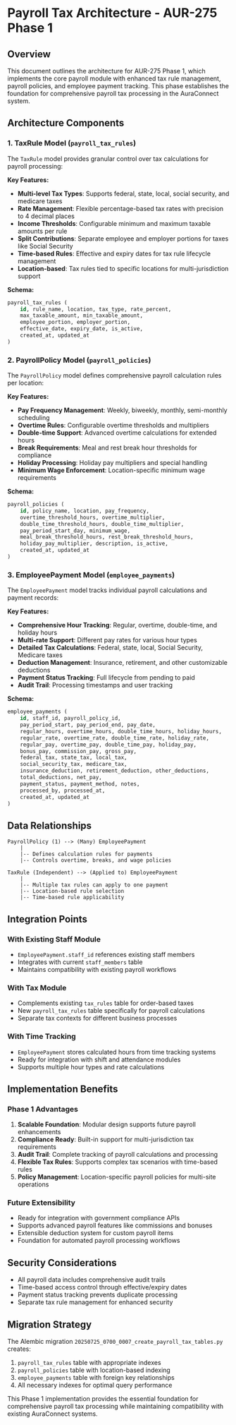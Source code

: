 # Payroll Tax Architecture - AUR-275 Phase 1

## Overview

This document outlines the architecture for AUR-275 Phase 1, which implements the core payroll module with enhanced tax rule management, payroll policies, and employee payment tracking. This phase establishes the foundation for comprehensive payroll tax processing in the AuraConnect system.

## Architecture Components

### 1. TaxRule Model (`payroll_tax_rules`)

The `TaxRule` model provides granular control over tax calculations for payroll processing:

**Key Features:**
- **Multi-level Tax Types**: Supports federal, state, local, social security, and medicare taxes
- **Rate Management**: Flexible percentage-based tax rates with precision to 4 decimal places  
- **Income Thresholds**: Configurable minimum and maximum taxable amounts per rule
- **Split Contributions**: Separate employee and employer portions for taxes like Social Security
- **Time-based Rules**: Effective and expiry dates for tax rule lifecycle management
- **Location-based**: Tax rules tied to specific locations for multi-jurisdiction support

**Schema:**
```sql
payroll_tax_rules (
    id, rule_name, location, tax_type, rate_percent,
    max_taxable_amount, min_taxable_amount,
    employee_portion, employer_portion,
    effective_date, expiry_date, is_active,
    created_at, updated_at
)
```

### 2. PayrollPolicy Model (`payroll_policies`)

The `PayrollPolicy` model defines comprehensive payroll calculation rules per location:

**Key Features:**
- **Pay Frequency Management**: Weekly, biweekly, monthly, semi-monthly scheduling
- **Overtime Rules**: Configurable overtime thresholds and multipliers
- **Double-time Support**: Advanced overtime calculations for extended hours
- **Break Requirements**: Meal and rest break hour thresholds for compliance
- **Holiday Processing**: Holiday pay multipliers and special handling
- **Minimum Wage Enforcement**: Location-specific minimum wage requirements

**Schema:**
```sql
payroll_policies (
    id, policy_name, location, pay_frequency,
    overtime_threshold_hours, overtime_multiplier,
    double_time_threshold_hours, double_time_multiplier,
    pay_period_start_day, minimum_wage,
    meal_break_threshold_hours, rest_break_threshold_hours,
    holiday_pay_multiplier, description, is_active,
    created_at, updated_at
)
```

### 3. EmployeePayment Model (`employee_payments`)

The `EmployeePayment` model tracks individual payroll calculations and payment records:

**Key Features:**
- **Comprehensive Hour Tracking**: Regular, overtime, double-time, and holiday hours
- **Multi-rate Support**: Different pay rates for various hour types
- **Detailed Tax Calculations**: Federal, state, local, Social Security, Medicare taxes
- **Deduction Management**: Insurance, retirement, and other customizable deductions
- **Payment Status Tracking**: Full lifecycle from pending to paid
- **Audit Trail**: Processing timestamps and user tracking

**Schema:**
```sql
employee_payments (
    id, staff_id, payroll_policy_id,
    pay_period_start, pay_period_end, pay_date,
    regular_hours, overtime_hours, double_time_hours, holiday_hours,
    regular_rate, overtime_rate, double_time_rate, holiday_rate,
    regular_pay, overtime_pay, double_time_pay, holiday_pay,
    bonus_pay, commission_pay, gross_pay,
    federal_tax, state_tax, local_tax,
    social_security_tax, medicare_tax,
    insurance_deduction, retirement_deduction, other_deductions,
    total_deductions, net_pay,
    payment_status, payment_method, notes,
    processed_by, processed_at,
    created_at, updated_at
)
```

## Data Relationships

```
PayrollPolicy (1) --> (Many) EmployeePayment
    |
    |-- Defines calculation rules for payments
    |-- Controls overtime, breaks, and wage policies
    
TaxRule (Independent) --> (Applied to) EmployeePayment
    |
    |-- Multiple tax rules can apply to one payment
    |-- Location-based rule selection
    |-- Time-based rule applicability
```

## Integration Points

### With Existing Staff Module
- `EmployeePayment.staff_id` references existing staff members
- Integrates with current `staff_members` table
- Maintains compatibility with existing payroll workflows

### With Tax Module  
- Complements existing `tax_rules` table for order-based taxes
- New `payroll_tax_rules` table specifically for payroll calculations
- Separate tax contexts for different business processes

### With Time Tracking
- `EmployeePayment` stores calculated hours from time tracking systems
- Ready for integration with shift and attendance modules
- Supports multiple hour types and rate calculations

## Implementation Benefits

### Phase 1 Advantages
1. **Scalable Foundation**: Modular design supports future payroll enhancements
2. **Compliance Ready**: Built-in support for multi-jurisdiction tax requirements  
3. **Audit Trail**: Complete tracking of payroll calculations and processing
4. **Flexible Tax Rules**: Supports complex tax scenarios with time-based rules
5. **Policy Management**: Location-specific payroll policies for multi-site operations

### Future Extensibility
- Ready for integration with government compliance APIs
- Supports advanced payroll features like commissions and bonuses
- Extensible deduction system for custom payroll items
- Foundation for automated payroll processing workflows

## Security Considerations

- All payroll data includes comprehensive audit trails
- Time-based access control through effective/expiry dates
- Payment status tracking prevents duplicate processing
- Separate tax rule management for enhanced security

## Migration Strategy

The Alembic migration `20250725_0700_0007_create_payroll_tax_tables.py` creates:
1. `payroll_tax_rules` table with appropriate indexes
2. `payroll_policies` table with location-based indexing  
3. `employee_payments` table with foreign key relationships
4. All necessary indexes for optimal query performance

This Phase 1 implementation provides the essential foundation for comprehensive payroll tax processing while maintaining compatibility with existing AuraConnect systems.